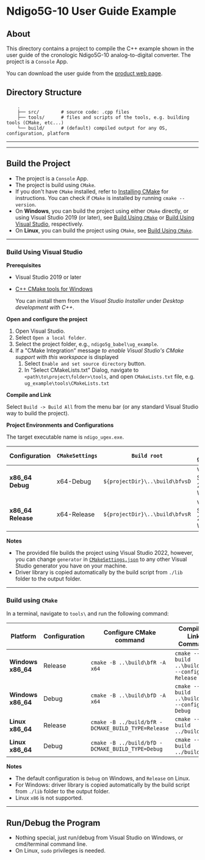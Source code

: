 # Ndigo5G-10 User Guide Example

## About

This directory contains a project to compile the C++ example shown in the user guide of the cronologic Ndigo5G-10 analog-to-digital converter.
The project is a `Console` App.

You can download the user guide from the [product web page](https://www.cronologic.de/products/adcs/cronologic-ndigo5g-10).

## Directory Structure
```
    .
    ├── src/        # source code: .cpp files
    ├── tools/      # files and scripts of the tools, e.g. building tools (CMake, etc...)
    └── build/      # (default) compiled output for any OS, configuration, platform
```

---
---

## Build the Project

- The project is a `Console` App.
- The project is build using `CMake`.
- If you don't have `CMake` installed, refer to [Installing CMake](https://cmake.org/install/) for instructions. You can check if `CMake` is installed by running `cmake --version`.
- On **Windows**, you can build the project using either `CMake` directly, or using Visual Studio 2019 (or later), see [Build Using `CMake`](#build-using-cmake) or [Build Using Visual Studio](#build-using-visual-studio), respectively.
- On **Linux**, you can build the project using `CMake`, see [Build Using `CMake`](#build-using-cmake).

---

### Build Using Visual Studio

**Prerequisites**
- Visual Studio 2019 or later
- [C++ CMake tools for Windows](https://docs.microsoft.com/en-us/cpp/build/cmake-projects-in-visual-studio#installation)

  You can install them from the _Visual Studio Installer_ under 
  _Desktop development with C++_.

**Open and configure the project**
1. Open Visual Studio.
2. Select `Open a local folder`.
3. Select the project folder, e.g., `ndigo5g_babel\ug_example`.
4. If a "CMake Integration" message _to enable Visual Studio's CMake support with this workspace_ is displayed
   1. Select `Enable and set source directory` button.
   2. In "Select CMakeLists.txt" Dialog, navigate to `<path\to\project\folder>\tools`, and open `CMakeLists.txt` file, e.g. `ug_example\tools\CMakeLists.txt`

**Compile and Link**

Select `Build -> Build All` from the menu bar (or any standard Visual Studio way to build the project).

**Project Environments and Configurations**

The target executable name is `ndigo_ugex.exe`.

| Configuration     | `CMakeSettings` | `Build root`                     | `CMake generator`     | Output Folder          |
| ----------------- | --------------- | -------------------------------- | --------------------- | ---------------------  |
| **x86_64 Debug**  | x64-Debug       | `${projectDir}\..\build\bfvsD`   | Visual Studio 17 2022 Win64 | `<Build root>\Debug`   |
| **x86_64 Release**| x64-Release     | `${projectDir}\..\build\bfvsR`   | Visual Studio 17 2022 Win64 | `<Build root>\Release`   |

**Notes**
* The provided file builds the project using Visual Studio 2022, however, you can change `generator` in [`CMakeSettings.json`](./tools/CMakeSettings.json) to any other Visual Studio generator you have on your machine.
* Driver library is copied automatically by the build script from `./lib` folder to the output folder.

---

### Build using `CMake`

In a terminal, navigate to `tools\` and run the following command:

| Platform          | Configuration | Configure CMake command                            | Compile & Link Command                       | Output Folder |
| ----------------- | ------------- | -------------------------------------------------  | -------------------------------------------- | -------  |
| **Windows x86_64**| Release       | `cmake -B ..\build\bfR -A x64`                     | `cmake --build ..\build\bfR --config Release`| `${projectDir}\..\build\bfR\Release` |
| **Windows x86_64**| Debug         | `cmake -B ..\build\bfD -A x64`                     | `cmake --build ..\build\bfD --config Debug`  | `${projectDir}\..\build\bfD\Debug` |
| **Linux x86_64**  | Release       | `cmake -B ../build/bfR -DCMAKE_BUILD_TYPE=Release` | `cmake --build ../build/bfR`                 | `${projectDir}/../build/bfR` |
| **Linux x86_64**  | Debug         | `cmake -B ../build/bfD -DCMAKE_BUILD_TYPE=Debug`   | `cmake --build ../build/bfD`                 | `${projectDir}/../build/bfD` |

**Notes**
* The default configuration is `Debug` on Windows, and `Release` on Linux.
* For Windows: driver library is copied automatically by the build script from `./lib` folder to the output folder.
* Linux `x86` is not supported.

---

## Run/Debug the Program
- Nothing special, just run/debug from Visual Studio on Windows, or cmd/terminal command line.
- On Linux, `sudo` privileges is needed.
